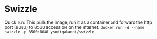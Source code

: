 # Swizzle

Quick run:
This pulls the image, run it as a container and forward the http port (8080) to 8500 accessible on the internet.
`docker run -d --name swizzle -p 8500:8080 ysodiqakanni/swizzle`
